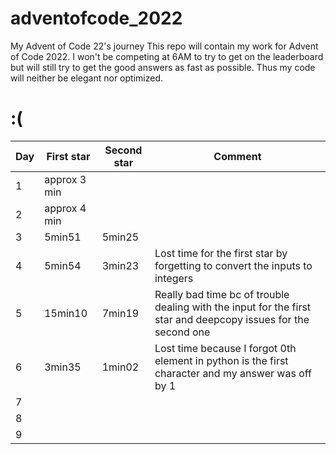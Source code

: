 # adventofcode_2022
My Advent of Code 22's journey
This repo will contain my work for Advent of Code 2022. I won't be competing at 6AM to try to get on the leaderboard but will still try to get the good answers as fast as possible. Thus my code will neither be elegant nor optimized.

# :(

| Day | First star | Second star | Comment |
|---|---|---|---|
| 1 |  approx 3 min
| 2 |  approx 4 min
| 3 | 5min51 | 5min25 |  |
| 4 | 5min54 | 3min23 | Lost time for the first star by forgetting to convert the inputs to integers |
| 5 | 15min10 | 7min19 | Really bad time bc of trouble dealing with the input for the first star and deepcopy issues for the second one |
| 6 | 3min35 | 1min02 | Lost time because I forgot 0th element in python is the first character and my answer was off by 1 |
| 7 |  |  |  |
| 8 |  |  |  |
| 9 |  |  |  |

